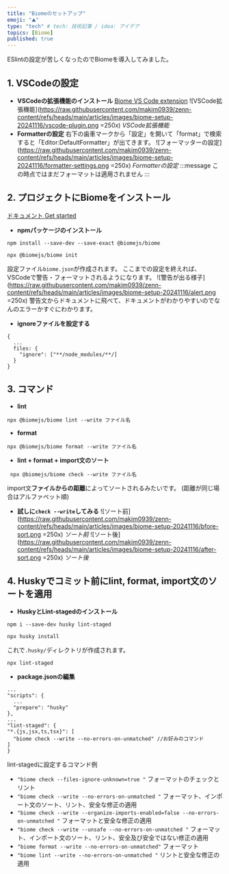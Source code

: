 ```yaml
---
title: "Biomeのセットアップ"
emoji: "⛰️"
type: "tech" # tech: 技術記事 / idea: アイデア
topics: [Biome]
published: true
---
```


ESlintの設定が苦しくなったのでBiomeを導入してみました。

## 1. VSCodeの設定
- **VSCodeの拡張機能のインストール**
[Biome VS Code extension](https://marketplace.visualstudio.com/items?itemName=biomejs.biome)
![VSCode拡張機能](https://raw.githubusercontent.com/makim0939/zenn-content/refs/heads/main/articles/images/biome-setup-20241116/vscode-plugin.png =250x)
*VSCode拡張機能*
- **Formatterの設定**
右下の歯車マークから「設定」を開いて「format」で検索すると「Editor:DefaultFormatter」が出てきます。
![フォーマッターの設定](https://raw.githubusercontent.com/makim0939/zenn-content/refs/heads/main/articles/images/biome-setup-20241116/formatter-settings.png  =250x)
*Formatterの設定*
:::message
この時点ではまだフォーマットは適用されません
:::
## 2. プロジェクトにBiomeをインストール
[ドキュメント Get started](https://biomejs.dev/ja/guides/getting-started/)
- **npmパッケージのインストール**
```
npm install --save-dev --save-exact @biomejs/biome
```
```
npx @biomejs/biome init
```
設定ファイル`biome.json`が作成されます。
ここまでの設定を終えれば、VSCodeで警告・フォーマットされるようになります。
![警告が出る様子](https://raw.githubusercontent.com/makim0939/zenn-content/refs/heads/main/articles/images/biome-setup-20241116/alert.png =250x)
警告文からドキュメントに飛べて、ドキュメントがわかりやすいのでなんのエラーかすぐにわかります。
- **ignoreファイルを設定する**
```:json biome.json
{
  ...
  files: {
    "ignore": ["**/node_modules/**/]
  }
}
```
## 3. コマンド
- **lint**
```
npx @biomejs/biome lint --write ファイル名
```
- **format**
```
npx @biomejs/biome format --write ファイル名
```
- **lint + format + import文のソート**
```
 npx @biomejs/biome check --write ファイル名 
```
import文**ファイルからの距離**によってソートされるみたいです。
(距離が同じ場合はアルファベット順)
- **試しに`check --write`してみる**
![ソート前](https://raw.githubusercontent.com/makim0939/zenn-content/refs/heads/main/articles/images/biome-setup-20241116/bfore-sort.png =250x)
*ソート前*
![ソート後](https://raw.githubusercontent.com/makim0939/zenn-content/refs/heads/main/articles/images/biome-setup-20241116/after-sort.png =250x)
*ソート後*

## 4. Huskyでコミット前にlint, format, import文のソートを適用
- **HuskyとLint-stagedのインストール**
```
npm i --save-dev husky lint-staged
```
```
npx husky install
```
これで`.husky/`ディレクトリが作成されます。
```: .husky/pre-commit
npx lint-staged
```
- **package.jsonの編集**
```:json package.json
...
"scripts": {
  ...
  "prepare": "husky"
},
...
"lint-staged": {
"*.{js,jsx,ts,tsx}": [
  "biome check --write --no-errors-on-unmatched" //お好みのコマンド
]
}
```
lint-stagedに設定するコマンド例

- `"biome check --files-ignore-unknown=true "`
フォーマットのチェックとリント
- `"biome check --write --no-errors-on-unmatched "`
フォーマット、インポート文のソート、リント、安全な修正の適用
- `"biome check --write --organize-imports-enabled=false --no-errors-on-unmatched "`
 フォーマットと安全な修正の適用
- `"biome check --write --unsafe --no-errors-on-unmatched "`
フォーマット、インポート文のソート、リント、安全及び安全ではない修正の適用
- `"biome format --write --no-errors-on-unmatched"`
フォーマット
- `"biome lint --write --no-errors-on-unmatched "`
リントと安全な修正の適用